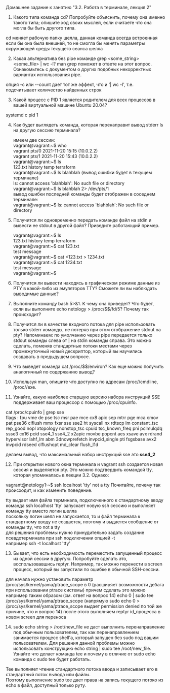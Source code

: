 Домашнее задание к занятию "3.2. Работа в терминале, лекция 2"
1. Какого типа команда cd? Попробуйте объяснить, почему она именно такого типа; опишите ход своих мыслей, если считаете что она могла бы быть другого типа.

cd меняет рабочую папку шелла, данная команда всегда встроенная  
если бы она была внешней, то не смогла бы менять параметры окружающей среды текущего сеанса шелла

2. Какая альтернатива без pipe команде grep <some_string> <some_file> | wc -l? man grep поможет в ответе на этот вопрос. Ознакомьтесь с документом о других подобных некорректных вариантах использования pipe.

опция -c или --count дает тот же эффект, что и '| wc -l', т.е. подсчитывает количество найденных строк 

3. Какой процесс с PID 1 является родителем для всех процессов в вашей виртуальной машине Ubuntu 20.04?

systemd с pid 1

4. Как будет выглядеть команда, которая перенаправит вывод stderr ls на другую сессию терминала?


    имеем две сессии:  
    vagrant@vagrant:~$ who  
    vagrant  pts/0        2021-11-20 15:15 (10.0.2.2)  
    vagrant  pts/1        2021-11-20 15:43 (10.0.2.2)  
    vagrant@vagrant:~$ ls  
    123.txt  history  temp  terraform  
    vagrant@vagrant:~$ ls blahblah  (вывод ошибки будет в текущем терминале)  
    ls: cannot access 'blahblah': No such file or directory  
    vagrant@vagrant:~$ ls blahblah 2> /dev/pts/1  
    вывод ошибки последней команды будет отображен в соседнем терминале:  
    vagrant@vagrant:~$ ls: cannot access 'blahblah': No such file or directory

5. Получится ли одновременно передать команде файл на stdin и вывести ее stdout в другой файл? Приведите работающий пример.


    vagrant@vagrant:~$ ls  
    123.txt  history  temp  terraform  
    vagrant@vagrant:~$ cat 123.txt  
    test message  
    vagrant@vagrant:~$ cat <123.txt > 1234.txt  
    vagrant@vagrant:~$ cat 1234.txt  
    test message  
    vagrant@vagrant:~$


6. Получится ли вывести находясь в графическом режиме данные из PTY в какой-либо из эмуляторов TTY? Сможете ли вы наблюдать выводимые данные?

7. Выполните команду bash 5>&1. К чему она приведет? Что будет, если вы выполните echo netology > /proc/$$/fd/5? Почему так происходит?

8. Получится ли в качестве входного потока для pipe использовать только stderr команды, не потеряв при этом отображение stdout на pty? Напоминаем: по умолчанию через pipe передается только stdout команды слева от | на stdin команды справа. Это можно сделать, поменяв стандартные потоки местами через промежуточный новый дескриптор, который вы научились создавать в предыдущем вопросе.

9. Что выведет команда cat /proc/$$/environ? Как еще можно получить аналогичный по содержанию вывод?

10. Используя man, опишите что доступно по адресам /proc/<PID>/cmdline, /proc/<PID>/exe.

11. Узнайте, какую наиболее старшую версию набора инструкций SSE поддерживает ваш процессор с помощью /proc/cpuinfo.

cat /proc/cpuinfo | grep sse  
flags           : fpu vme de pse tsc msr pae mce cx8 apic sep mtrr pge mca cmov pat pse36 clflush mmx fxsr sse sse2 ht syscall nx rdtscp lm constant_tsc rep_good nopl xtopology nonstop_tsc cpuid tsc_known_freq pni pclmulqdq ssse3 cx16 pcid
sse4_1 sse4_2 x2apic movbe popcnt aes xsave avx rdrand hypervisor lahf_lm abm 3dnowprefetch invpcid_single pti fsgsbase avx2 invpcid rdseed clflushopt md_clear flush_l1d  

делаем вывод, что максимальный набор инструкций sse это **sse4_2**

12. При открытии нового окна терминала и vagrant ssh создается новая сессия и выделяется pty. Это можно подтвердить командой tty, которая упоминалась в лекции 3.2. Однако:

vagrant@netology1:~$ ssh localhost 'tty'
not a tty
Почитайте, почему так происходит, и как изменить поведение.

tty выдает имя файла терминала, подключенного к стандартному вводу
команда ssh localhost 'tty' запускает новую ssh сессию и выполняет команду tty вместо логин шелла  
поскольку логин шелл не запускается, то и файл терминала к стандартному вводу не создается, поэтому и выдается сообщение от команды tty, что not a tty  
для решения проблемы нужно принудительно задать создание псевдотерминала при ssh подключении опцией -t  
например ssh -t localhost 'tty'


13. Бывает, что есть необходимость переместить запущенный процесс из одной сессии в другую. Попробуйте сделать это, воспользовавшись reptyr. Например, так можно перенести в screen процесс, который вы запустили по ошибке в обычной SSH-сессии.

для начала нужно установить параметр /proc/sys/kernel/yama/ptrace_scope в 0 (расширяет возможности дебага при использовании ptrace системы)
причем сделать это можно например таким образом (см. ответ на вопрос 14)
echo 0 | sudo tee /proc/sys/kernel/yama/ptrace_scope
(напрямую sudo echo 0 > /proc/sys/kernel/yama/ptrace_scope выдает permission denied по той же причине, что и вопрос 14)
после этого выполняем reptyr id_процесса в новом screen для переноса

14. sudo echo string > /root/new_file не даст выполнить перенаправление под обычным пользователем, так как перенаправлением занимается процесс shell'а, который запущен без sudo под вашим пользователем. Для решения данной проблемы можно использовать конструкцию echo string | sudo tee /root/new_file. Узнайте что делает команда tee и почему в отличие от sudo echo команда с sudo tee будет работать.

Tee выполняет чтение стандартного потока ввода и записывает его в стандартный поток вывода или файлы.  
Поэтому выполнение sudo tee дает права на запись текущего потоко из echo в файл, доступный только руту.

